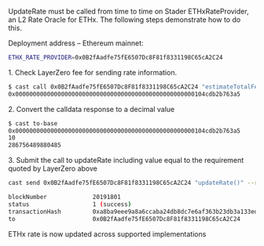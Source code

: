UpdateRate must be called from time to time on Stader ETHxRateProvider, an L2 Rate Oracle for ETHx.   The following steps demonstrate how to do this.

Deployment address – Ethereum mainnet:
```bash
ETHX_RATE_PROVIDER=0x0B2fAadfe75fE6507Dc8F81f8331198C65cA2C24
```

1\. Check LayerZero fee for sending rate information.

```bash
$ cast call 0x0B2fAadfe75fE6507Dc8F81f8331198C65cA2C24 "estimateTotalFee()" --rpc-url ${MAINNET_URL} --legacy
0x000000000000000000000000000000000000000000000000000104cdb2b763a5
```

2\. Convert the calldata response to a decimal value
```bash
$ cast to-base
0x000000000000000000000000000000000000000000000000000104cdb2b763a5
10
286756489880485
```

3\. Submit the call to updateRate including value equal to the requirement quoted by LayerZero above
```bash
cast send 0x0B2fAadfe75fE6507Dc8F81f8331198C65cA2C24 "updateRate()" --rpc-url ${MAINNET_URL} --legacy --private-key ${PRIVATE_KEY} --value 286756489880485

blockNumber             20191801                   
status                  1 (success)
transactionHash         0xa8ba9eee9a8a6ccaba24db8dc7e6af363b23db3a133ed35c5456d7d426599ad9
to                      0x0B2fAadfe75fE6507Dc8F81f8331198C65cA2C24
```

ETHx rate is now updated across supported implementations